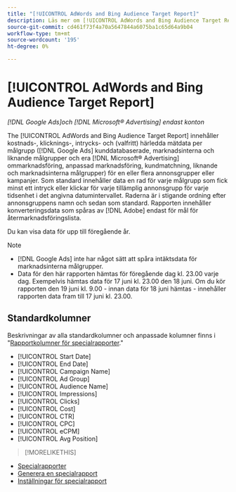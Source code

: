 ```yaml
---
title: "[!UICONTROL AdWords and Bing Audience Target Report]"
description: Läs mer om [!UICONTROL AdWords and Bing Audience Target Report].
source-git-commit: cd461f73f4a70a5647844a6075ba1c65d64a9b04
workflow-type: tm+mt
source-wordcount: '195'
ht-degree: 0%

---
```


# [!UICONTROL AdWords and Bing Audience Target Report]

*[!DNL Google Ads]och [!DNL Microsoft® Advertising] endast konton*

The [!UICONTROL AdWords and Bing Audience Target Report] innehåller kostnads-, klicknings-, intrycks- och (valfritt) härledda mätdata per målgrupp ([!DNL Google Ads] kunddatabaserade, marknadsinterna och liknande målgrupper och era [!DNL Microsoft® Advertising] ommarknadsföring, anpassad marknadsföring, kundmatchning, liknande och marknadsinterna målgrupper) för en eller flera annonsgrupper eller kampanjer. Som standard innehåller data en rad för varje målgrupp som fick minst ett intryck eller klickar för varje tillämplig annonsgrupp för varje tidsenhet i det angivna datumintervallet. Raderna är i stigande ordning efter annonsgruppens namn och sedan som standard. Rapporten innehåller konverteringsdata som spåras av [!DNL Adobe] endast för mål för återmarknadsföringslista.

Du kan visa data för upp till föregående år.

>[!NOTE]
>
>* [!DNL Google Ads] inte har något sätt att spåra intäktsdata för marknadsinterna målgrupper.
>* Data för den här rapporten hämtas för föregående dag kl. 23.00 varje dag. Exempelvis hämtas data för 17 juni kl. 23.00 den 18 juni. Om du kör rapporten den 19 juni kl. 9.00 - innan data för 18 juni hämtas - innehåller rapporten data fram till 17 juni kl. 23.00.


## Standardkolumner

Beskrivningar av alla standardkolumner och anpassade kolumner finns i &quot;[Rapportkolumner för specialrapporter](specialty-report-columns.md).&quot;

* [!UICONTROL Start Date]
* [!UICONTROL End Date]
* [!UICONTROL Campaign Name]
* [!UICONTROL Ad Group]
* [!UICONTROL Audience Name]
* [!UICONTROL Impressions]
* [!UICONTROL Clicks]
* [!UICONTROL Cost]
* [!UICONTROL CTR]
* [!UICONTROL CPC]
* [!UICONTROL eCPM]
* [!UICONTROL Avg Position]

>[!MORELIKETHIS]
* [Specialrapporter](specialty-report-about.md)
* [Generera en specialrapport](specialty-report-generate.md)
* [Inställningar för specialrapport](specialty-report-settings.md)

